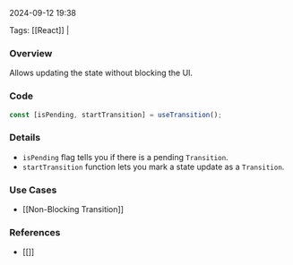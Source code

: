 
2024-09-12 19:38

Tags: [[React]] | 

### Overview
Allows updating the state without blocking the UI.

### Code
```javascript
const [isPending, startTransition] = useTransition();
```

### Details
- `isPending` flag tells you if there is a pending `Transition`.
- `startTransition` function lets you mark a state update as a `Transition`.

### Use Cases
- [[Non-Blocking Transition]]


### References
- [[]]

